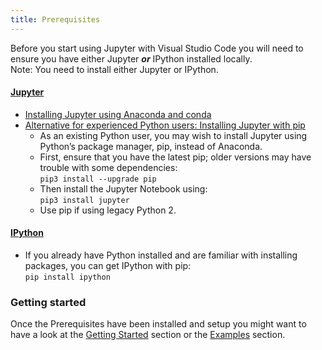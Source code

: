 ```yaml
---
title: Prerequisites
---
```


Before you start using Jupyter with Visual Studio Code you will need to ensure you have either Jupyter _**or**_ IPython installed locally.  
Note: You need to install either Jupyter or IPython.  
 
#### [Jupyter](http://jupyter.org/install.html)
- [Installing Jupyter using Anaconda and conda](http://jupyter.org/install.html)  
- [Alternative for experienced Python users: Installing Jupyter with pip](http://jupyter.org/install.html)  
    + As an existing Python user, you may wish to install Jupyter using Python’s package manager, pip, instead of Anaconda.    
    + First, ensure that you have the latest pip; older versions may have trouble with some dependencies:    
      ```pip3 install --upgrade pip```  
    + Then install the Jupyter Notebook using:    
      ```pip3 install jupyter```  
    + Use pip if using legacy Python 2.

#### [IPython](https://ipython.org/install.html)
- If you already have Python installed and are familiar with installing packages, you can get IPython with pip:  
    ```pip install ipython```

### Getting started
Once the Prerequisites have been installed and setup you might want to have a look at the [Getting Started](/docs/jupyter_getting-started/) section or the [Examples](/docs/jupyter_examples/) section.
